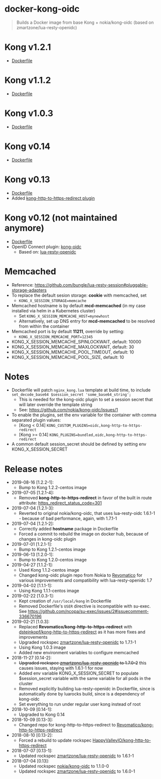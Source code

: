 # docker-kong-oidc
> Builds a Docker image from base Kong + nokia/kong-oidc (based on zmartzone/lua-resty-openidc)

# Kong v1.2.1
- [Dockerfile](https://github.com/Revomatico/docker-kong-oidc/blob/master/Dockerfile)


# Kong v1.1.2
- [Dockerfile](https://github.com/Revomatico/docker-kong-oidc/blob/1.1.2-1/Dockerfile)


# Kong v1.0.3
- [Dockerfile](https://github.com/Revomatico/docker-kong-oidc/blob/1.0.3-1/Dockerfile)


# Kong v0.14
- [Dockerfile](https://github.com/Revomatico/docker-kong-oidc/blob/0.14-2/Dockerfile)


# Kong v0.13
- [Dockerfile](https://github.com/Revomatico/docker-kong-oidc/blob/0.13-3/Dockerfile)
- Added [kong-http-to-https-redirect plugin](https://github.com/HappyValleyIO/kong-http-to-https-redirect)


# Kong v0.12 (not maintained anymore)
- [Dockerfile](https://github.com/Revomatico/docker-kong-oidc/blob/0.12/Dockerfile)
- OpenID Connect plugin: [kong-oidc](https://github.com/nokia/kong-oidc)
    - Based on: [lua-resty-openidc](https://github.com/zmartzone/lua-resty-openidc)


# Memcached
- Reference: https://github.com/bungle/lua-resty-session#pluggable-storage-adapters
- To replace the default sesion storage: **cookie** with memcached, set
    - `KONG_X_SESSION_STORAGE=memcache`
- Memcached hostname is by default **mcd-memcached** (in my case installed via helm in a Kubernetes cluster)
    - Set `KONG_X_SESSION_MEMCACHE_HOST=mynewhost`
    - Alternatively, set up DNS entry for **mcd-memcached** to be resolved from within the container
- Memcached port is by default **11211**, override by setting:
    - `KONG_X_SESSION_MEMCACHE_PORT=12345`
- KONG_X_SESSION_MEMCACHE_SPINLOCKWAIT, default: 10000
- KONG_X_SESSION_MEMCACHE_MAXLOCKWAIT, default: 30
- KONG_X_SESSION_MEMCACHE_POOL_TIMEOUT, default: 10
- KONG_X_SESSION_MEMCACHE_POOL_SIZE, default: 10


# Notes
- Dockerfile will patch `nginx_kong.lua` template at build time, to include `set_decode_base64 $session_secret 'some_base64_string';`
    - This is needed for the kong-oidc plugin to set a session secret that will later override the template string
    - See: https://github.com/nokia/kong-oidc/issues/1
- To enable the plugins, set the env variable for the container with comma separated plugin values:
    - [Kong < 0.14] `KONG_CUSTOM_PLUGINS=oidc,kong-http-to-https-redirect`
    - [Kong >= 0.14] `KONG_PLUGINS=bundled,oidc,kong-http-to-https-redirect`
- A common default session_secret should be defined by setting env KONG_X_SESSION_SECRET


# Release notes
- 2019-08-16 [1.2.2-1]:
    - Bump to Kong 1.2.2-centos image
- 2019-07-05 [1.2.1-4]:
    - Removed **kong-http-to-https-redirect** in favor of the built in route attribute: [https_redirect_status_code=301](https://docs.konghq.com/1.2.x/admin-api/#create-route)
- 2019-07-04 [1.2.1-3]:
    - Reverted to original nokia/kong-oidc, that uses lua-resty-oidc 1.6.1-1 - because of bad performance, again, with 1.7.1-1
- 2019-07-04 [1.2.1-2]:
    - Correctly added **hostname** package in Dockerfile
    - Forced a commit to rebuild the image on docker hub, because of changes in kong-oidc plugin
- 2019-07-01 [1.2.1-1]:
    - Bump to Kong 1.2.1-centos image
- 2019-06-13 [1.2.0-1]:
    - Bump to Kong 1.2.0-centos image
- 2019-04-27 [1.1.2-1]:
    - Used Kong 1.1.2-centos image
    - Changed kong-oidc plugin repo from Nokia to [Revomatico](https://github.com/Revomatico/kong-oidc) for various improvements and compatibility with lua-resty-openidc 1.7
- 2019-04-02 [1.1.1-1]:
    - Using Kong 1.1.1-centos image
- 2019-02-22 [1.0.3-1]:
    - Kept creation of `/usr/local/kong` in Dockerfile
    - Removed Dockerfile's `USER` directive is incompatible with su-exec. See https://github.com/ncopa/su-exec/issues/2#issuecomment-336670196
- 2019-02-21 [1.0.3]:
    - Replaced **Revomatico/kong-http-to-https-redirect** with [dsteinkopf/kong-http-to-https-redirect](https://github.com/dsteinkopf/kong-http-to-https-redirect) as it has more fixes and improvements
    - Upgraded rockspec [zmartzone/lua-resty-openidc](https://github.com/zmartzone/lua-resty-openidc) to 1.7.1-1
    - Using Kong 1.0.3 image
    - Added new environment variables to configure memcached
- 2018-11-27 [0.14-2]:
    - ~~Upgraded rockspec [zmartzone/lua-resty-openidc](https://github.com/zmartzone/lua-resty-openidc) to 1.7.0-2~~ this causes issues, staying with 1.6.1-1 for now
    - Added env variable KONG_X_SESSION_SECRET to populate $session_secret variable with the same variable for all pods in the cluster
    - Removed explicitly building lua-resty-openidc in Dockerfile, since is automatically done by luarocks build, since is a dependency of kong-oidc
    - Set everything to run under regular user kong instead of root
- 2018-10-09 [0.14-1]:
    - Upgraded to Kong 0.14
- 2018-10-09 [0.13-3]:
    - Changed repo for kong-http-to-https-redirect to [Revomatico/kong-http-to-https-redirect](https://github.com/Revomatico/kong-http-to-https-redirect)
- 2018-08-10 [0.13-2]:
    - Forced a rebuild to update rockspec [HappyValleyIO/kong-http-to-https-redirect](https://github.com/HappyValleyIO/kong-http-to-https-redirect)
- 2018-07-07 [0.13-1]:
    - Updated rockspec [zmartzone/lua-resty-openidc](https://github.com/zmartzone/lua-resty-openidc) to 1.6.1-1
- 2018-07-04 [0.13]:
    - Updated rockspec [nokia/kong-oidc](https://github.com/nokia/kong-oidc) to 1.1.0-0
    - Updated rockspec [zmartzone/lua-resty-openidc](https://github.com/zmartzone/lua-resty-openidc) to 1.6.0-1
